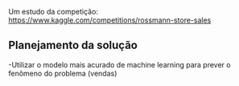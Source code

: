 Um estudo da competição: https://www.kaggle.com/competitions/rossmann-store-sales 

 ## Planejamento da solução
 
 -Utilizar o modelo mais acurado de machine learning para prever o fenômeno do problema (vendas)
 
